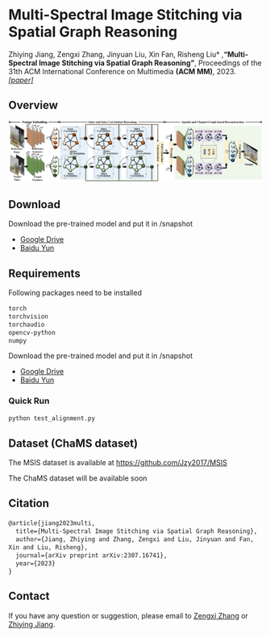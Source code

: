 # Multi-Spectral Image Stitching via Spatial Graph Reasoning


Zhiying Jiang, Zengxi Zhang, Jinyuan Liu, Xin Fan, Risheng Liu* ,**“Multi-Spectral Image Stitching via Spatial Graph Reasoning”**, Proceedings of the 31th ACM International Conference on Multimedia **(ACM MM)**, 2023. [*[paper]*](https://arxiv.org/pdf/2307.16741.pdf)
## Overview
![Abstract](figures/structure.PNG)

## Download

Download the pre-trained model and put it in /snapshot
  - [Google Drive](https://drive.google.com/file/d/1dbVs9WEpy-JYYSmVpMW44Gm-UKRXTECQ/view?usp=sharing)
  - [Baidu Yun](https://pan.baidu.com/s/1PLmYdTc8YYkIKywtbrjYnw?pwd=ee5k)



## Requirements
Following packages need to be installed 
```
torch
torchvision
torchaudio
opencv-python
numpy
```
Download the pre-trained model and put it in /snapshot
  - [Google Drive](https://drive.google.com/file/d/1dbVs9WEpy-JYYSmVpMW44Gm-UKRXTECQ/view?usp=sharing)
  - [Baidu Yun](https://pan.baidu.com/s/1PLmYdTc8YYkIKywtbrjYnw?pwd=ee5k)



### Quick Run
```
python test_alignment.py
```
## Dataset (ChaMS dataset)
The MSIS dataset is available at https://github.com/Jzy2017/MSIS

The ChaMS dataset will be available soon

## Citation
```
@article{jiang2023multi,
  title={Multi-Spectral Image Stitching via Spatial Graph Reasoning},
  author={Jiang, Zhiying and Zhang, Zengxi and Liu, Jinyuan and Fan, Xin and Liu, Risheng},
  journal={arXiv preprint arXiv:2307.16741},
  year={2023}
}
```
## Contact
If you have any question or suggestion, please email to [Zengxi Zhang](cyouzoukyuu@gmail.com) or [Zhiying Jiang](zyjiang0630@gmail.com).
